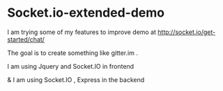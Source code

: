 # Socket.io-extended-demo
I am trying some of my features to improve demo at http://socket.io/get-started/chat/

The goal is to create something like gitter.im .

I am using Jquery and Socket.IO in frontend

& I am using Socket.IO , Express in the backend


